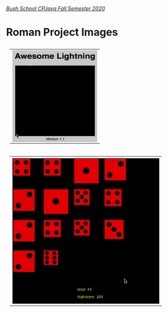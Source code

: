 [_Bush School CPJava Fall Semester 2020_](https://chandrunarayan.github.io/cpjava/)


# Roman Project Images

<table style="padding:10px">
<tr>
    
 
  <td>
    <img src="./giftable/roman.gif" align="left" alt="2" width = 231px height = 250px>
  </td>

<table style="padding:10px">
<tr>


  <td>
    <img src="./giftable/romandice.gif" align="left" alt="2" width = 400px>
  </td>

</tr>
</table>


